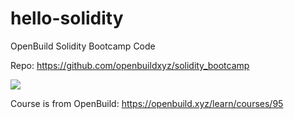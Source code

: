 # hello-solidity
OpenBuild Solidity Bootcamp Code

Repo: https://github.com/openbuildxyz/solidity_bootcamp

![](https://openbuild.xyz/_next/image?url=https%3A%2F%2Fs3.us-west-1.amazonaws.com%2Ffile.openbuild.xyz%2Fcourse%2F10066%2Fseries%2F5414024-WechatIMG8880.jpg&w=640&q=75)

Course is from OpenBuild: https://openbuild.xyz/learn/courses/95

